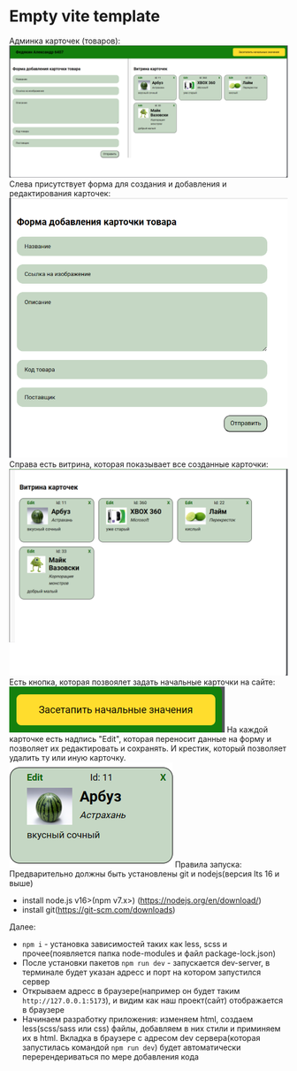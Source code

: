 # Empty vite template

Админка карточек (товаров):
![Окно](image.png)
Слева присутствует форма для создания и добавления и редактирования карточек:
![Форма](image-1.png)
Справа есть витрина, которая показывает все созданные карточки:
![Витрина карточек](image-2.png)
Есть кнопка, которая позвоялет задать начальные карточки на сайте:
![Сетап кнопка](image-3.png)
На каждой карточке есть надпись "Edit", которая переносит данные на форму и позволяет их редактировать и сохранять. И крестик, который позволяет удалить ту или иную карточку.
![Карточка](image-4.png)
Правила запуска:
Предварительно должны быть установлены git и nodejs(версия lts 16 и выше)
- install node.js v16>(npm v7.x>) (https://nodejs.org/en/download/)
- install git(https://git-scm.com/downloads)



Далее:

- `npm i` - установка зависимостей таких как less, scss и прочее(появляется папка node-modules и файл package-lock.json)
- После установки пакетов `npm run dev` - запускается dev-server, в терминале будет указан адресс и порт на котором запустился сервер
- Открываем адресс в браузере(например он будет таким `http://127.0.0.1:5173`), и видим как наш проект(сайт) отображается в браузере
- Начинаем разработку приложения: изменяем html, создаем less(scss/sass или css) файлы, добавляем в них стили и приминяем их в html. Вкладка в браузере с адресом dev сервера(которая запустилась командой `npm run dev`) будет автоматически перерендериваться по мере добавления кода
